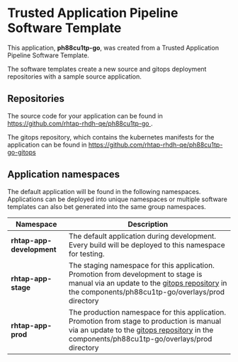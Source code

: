 # Trusted Application Pipeline Software Template

This application, **ph88cu1tp-go**, was created from a Trusted Application Pipeline Software Template.

The software templates create a new source and gitops deployment repositories with a sample source application. 

## Repositories

The source code for your application can be found in [https://github.com/rhtap-rhdh-qe/ph88cu1tp-go ](https://github.com/rhtap-rhdh-qe/ph88cu1tp-go ).
 
The gitops repository, which contains the kubernetes manifests for the application can be found in 
[https://github.com/rhtap-rhdh-qe/ph88cu1tp-go-gitops ](https://github.com/rhtap-rhdh-qe/ph88cu1tp-go-gitops ) 

## Application namespaces 

The default application will be found in the following namespaces. Applications can be deployed into unique namespaces or multiple software templates can also bet generated into the same group namespaces.  

|  Namespace   |  Description   |  
| -------- | -------- |   
| **rhtap-app-development** | The default application during development. Every build will be deployed to this namespace for testing. | 
| **rhtap-app-stage** | The staging namespace for this application. Promotion from development to stage is manual via an update to the [gitops repository](https://github.com/rhtap-rhdh-qe/ph88cu1tp-go-gitops ) in the components/ph88cu1tp-go/overlays/prod directory |  
| **rhtap-app-prod** | The production namespace for this application. Promotion from stage to production is manual via an update to the [gitops repository](https://github.com/rhtap-rhdh-qe/ph88cu1tp-go-gitops ) in the components/ph88cu1tp-go/overlays/prod directory | 